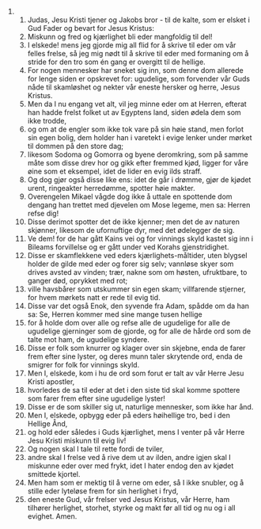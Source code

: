 <ol>
  <li>
    <ol>
      <li>Judas, Jesu Kristi tjener og Jakobs bror - til de kalte, som er elsket i Gud Fader og bevart for Jesus Kristus:</li>
      <li>Miskunn og fred og kjærlighet bli eder mangfoldig til del!</li>
      <li>I elskede! mens jeg gjorde mig all flid for å skrive til eder om vår felles frelse, så jeg mig nødt til å skrive til eder med formaning om å stride for den tro som én gang er overgitt til de hellige.</li>
      <li>For nogen mennesker har sneket sig inn, som denne dom allerede for lenge siden er opskrevet for: ugudelige, som forvender vår Guds nåde til skamløshet og nekter vår eneste hersker og herre, Jesus Kristus.</li>
      <li>Men da I nu engang vet alt, vil jeg minne eder om at Herren, efterat han hadde frelst folket ut av Egyptens land, siden ødela dem som ikke trodde,</li>
      <li>og om at de engler som ikke tok vare på sin høie stand, men forlot sin egen bolig, dem holder han i varetekt i evige lenker under mørket til dommen på den store dag;</li>
      <li>likesom Sodoma og Gomorra og byene deromkring, som på samme måte som disse drev hor og gikk efter fremmed kjød, ligger for våre øine som et eksempel, idet de lider en evig ilds straff.</li>
      <li>Og dog gjør også disse like ens: idet de går i drømme, gjør de kjødet urent, ringeakter herredømme, spotter høie makter.</li>
      <li>Overengelen Mikael vågde dog ikke å uttale en spottende dom dengang han trettet med djevelen om Mose legeme, men sa: Herren refse dig!</li>
      <li>Disse derimot spotter det de ikke kjenner; men det de av naturen skjønner, likesom de ufornuftige dyr, med det ødelegger de sig.</li>
      <li>Ve dem! for de har gått Kains vei og for vinnings skyld kastet sig inn i Bileams forvillelse og er gått under ved Korahs gjenstridighet.</li>
      <li>Disse er skamflekkene ved eders kjærlighets-måltider, uten blygsel holder de gilde med eder og forer sig selv; vannløse skyer som drives avsted av vinden; trær, nakne som om høsten, ufruktbare, to ganger død, oprykket med rot;</li>
      <li>ville havsbårer som utskummer sin egen skam; villfarende stjerner, for hvem mørkets natt er rede til evig tid.</li>
      <li>Disse var det også Enok, den syvende fra Adam, spådde om da han sa: Se, Herren kommer med sine mange tusen hellige</li>
      <li>for å holde dom over alle og refse alle de ugudelige for alle de ugudelige gjerninger som de gjorde, og for alle de hårde ord som de talte mot ham, de ugudelige syndere.</li>
      <li>Disse er folk som knurrer og klager over sin skjebne, enda de farer frem efter sine lyster, og deres munn taler skrytende ord, enda de smigrer for folk for vinnings skyld.</li>
      <li>Men I, elskede, kom i hu de ord som forut er talt av vår Herre Jesu Kristi apostler,</li>
      <li>hvorledes de sa til eder at det i den siste tid skal komme spottere som farer frem efter sine ugudelige lyster!</li>
      <li>Disse er de som skiller sig ut, naturlige mennesker, som ikke har ånd.</li>
      <li>Men I, elskede, opbygg eder på eders høihellige tro, bed i den Hellige Ånd,</li>
      <li>og hold eder således i Guds kjærlighet, mens I venter på vår Herre Jesu Kristi miskunn til evig liv!</li>
      <li>Og nogen skal I tale til rette fordi de tviler,</li>
      <li>andre skal I frelse ved å rive dem ut av ilden, andre igjen skal I miskunne eder over med frykt, idet I hater endog den av kjødet smittede kjortel.</li>
      <li>Men ham som er mektig til å verne om eder, så I ikke snubler, og å stille eder lyteløse frem for sin herlighet i fryd,</li>
      <li>den eneste Gud, vår frelser ved Jesus Kristus, vår Herre, ham tilhører herlighet, storhet, styrke og makt før all tid og nu og i all evighet. Amen.</li>
    </ol>
  </li>
</ol>